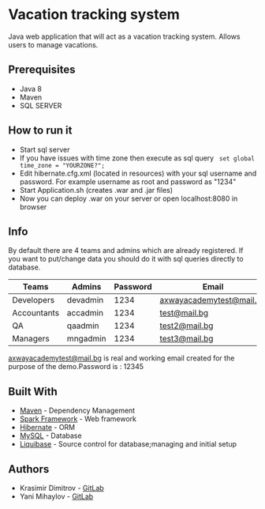 # Vacation tracking system

Java web application that will act as a vacation tracking system. Allows users to manage vacations.

## Prerequisites
 - Java 8
 - Maven
 - SQL SERVER

## How to run it
 - Start sql server
 - If you have issues with time zone then execute as sql query ``` set global time_zone = "YOURZONE?";```
 - Edit hibernate.cfg.xml (located in resources) with your sql username and password. For example username as root and password as "1234"
 - Start Application.sh (creates .war and .jar files)
 - Now you can deploy .war on your server or open localhost:8080 in browser
## Info

By default there are 4 teams and admins which are already registered. If you want to put/change data you should do it with sql queries directly to database.

| Teams | Admins | Password | Email |
| ------ | ------ | ------ | ------ |
| Developers | devadmin | 1234| axwayacademytest@mail.bg |
| Accountants | accadmin |       1234     | test@mail.bg |
| QA | qaadmin | 1234 | test2@mail.bg |
| Managers | mngadmin | 1234 | test3@mail.bg |

axwayacademytest@mail.bg is real and working email created for the purpose of the demo.Password is : 12345


## Built With
 - [Maven](https://maven.apache.org/) - Dependency Management
-  [Spark Framework](http://sparkjava.com/) - Web framework
-  [Hibernate](https://hibernate.org/) - ORM
-  [MySQL](https://www.mysql.com/) - Database
-  [Liquibase](https://www.liquibase.org/) - Source control for database;managing and initial setup

## Authors
- Krasimir Dimitrov - [GitLab](https://gitlab.com/kddimitrov)
- Yani Mihaylov - [GitLab](https://gitlab.com/yaniMihaylov)